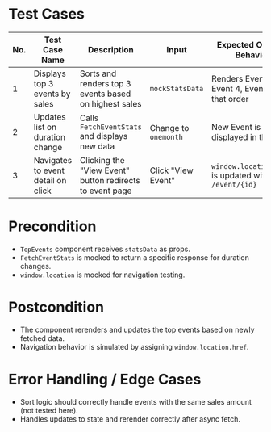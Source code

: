 # Test Cases

| No. | Test Case Name | Description | Input | Expected Output / Behavior | Status |
|-----|----------------|-------------|-------|----------------------------|--------|
| 1   | Displays top 3 events by sales | Sorts and renders top 3 events based on highest sales | `mockStatsData` | Renders Event 2, Event 4, Event 1 in that order | PASS |
| 2   | Updates list on duration change | Calls `FetchEventStats` and displays new data | Change to `onemonth` | New Event is displayed in the list | PASS |
| 3   | Navigates to event detail on click | Clicking the "View Event" button redirects to event page | Click "View Event" | `window.location.href` is updated with `/event/{id}` | PASS |

# Precondition
- `TopEvents` component receives `statsData` as props.
- `FetchEventStats` is mocked to return a specific response for duration changes.
- `window.location` is mocked for navigation testing.

# Postcondition
- The component rerenders and updates the top events based on newly fetched data.
- Navigation behavior is simulated by assigning `window.location.href`.

# Error Handling / Edge Cases
- Sort logic should correctly handle events with the same sales amount (not tested here).
- Handles updates to state and rerender correctly after async fetch.
